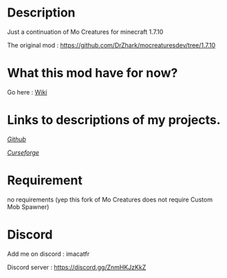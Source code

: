 # Description

Just a continuation of Mo Creatures for minecraft 1.7.10

The original mod : https://github.com/DrZhark/mocreaturesdev/tree/1.7.10

# What this mod have for now?

Go here : [Wiki](https://github.com/quentin452/Mo-Creatures-Continuation/wiki)

# Links to descriptions of my projects.

[*Github*](https://github.com/quentin452/Mo-Creatures-Continuation) 

[*Curseforge*](https://legacy.curseforge.com/minecraft/mc-mods/mo-creatures-continuation) 

# Requirement

no requirements (yep this fork of Mo Creatures does not require Custom Mob Spawner)

# Discord

Add me on discord : imacatfr

Discord server : https://discord.gg/ZnmHKJzKkZ
